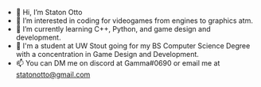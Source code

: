 - 👋 Hi, I’m Staton Otto
- 👀 I’m interested in coding for videogames from engines to graphics atm.
- 🌱 I’m currently learning C++, Python, and game design and development.
- 💞️ I'm a student at UW Stout going for my BS Computer Science Degree with a concentration in Game Design and Development.
- 📫 You can DM me on discord at Gamma#0690 or email me at statonotto@gmail.com

<!---
GammaVolantis/GammaVolantis is a ✨ special ✨ repository because its `README.md` (this file) appears on your GitHub profile.
You can click the Preview link to take a look at your changes.
--->
